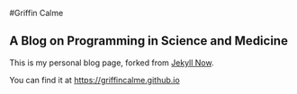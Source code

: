 #Griffin Calme
## A Blog on Programming in Science and Medicine

This is my personal blog page, forked from [Jekyll Now](https://github.com/barryclark/jekyll-now).

You can find it at https://griffincalme.github.io
